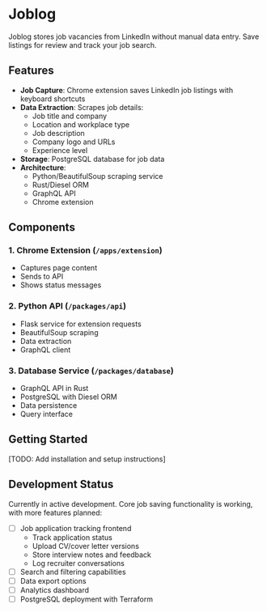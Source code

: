 # Joblog

Joblog stores job vacancies from LinkedIn without manual data entry. Save listings for review and track your job search.

## Features

- **Job Capture**: Chrome extension saves LinkedIn job listings with keyboard shortcuts
- **Data Extraction**: Scrapes job details:
  - Job title and company
  - Location and workplace type
  - Job description
  - Company logo and URLs
  - Experience level
- **Storage**: PostgreSQL database for job data
- **Architecture**:
  - Python/BeautifulSoup scraping service
  - Rust/Diesel ORM
  - GraphQL API
  - Chrome extension

## Components

### 1. Chrome Extension (`/apps/extension`)
- Captures page content
- Sends to API
- Shows status messages

### 2. Python API (`/packages/api`)
- Flask service for extension requests
- BeautifulSoup scraping
- Data extraction
- GraphQL client

### 3. Database Service (`/packages/database`)
- GraphQL API in Rust
- PostgreSQL with Diesel ORM
- Data persistence
- Query interface

## Getting Started

[TODO: Add installation and setup instructions]

## Development Status

Currently in active development. Core job saving functionality is working, with more features planned:

- [ ] Job application tracking frontend
  - Track application status
  - Upload CV/cover letter versions
  - Store interview notes and feedback
  - Log recruiter conversations
- [ ] Search and filtering capabilities
- [ ] Data export options
- [ ] Analytics dashboard
- [ ] PostgreSQL deployment with Terraform
